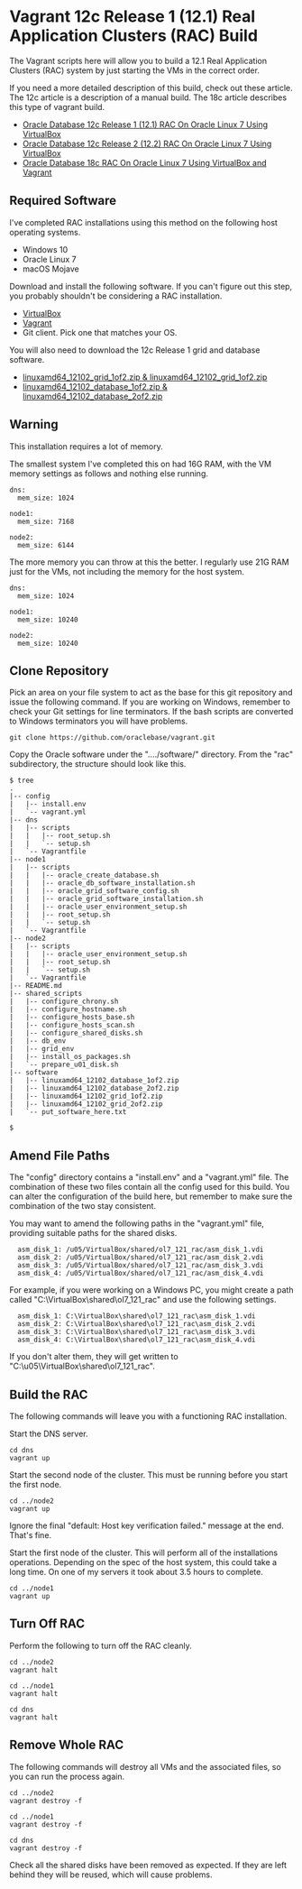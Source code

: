 # Vagrant 12c Release 1 (12.1) Real Application Clusters (RAC) Build

The Vagrant scripts here will allow you to build a 12.1 Real Application Clusters (RAC) system by just starting the VMs in the correct order.

If you need a more detailed description of this build, check out these article. The 12c article is a description of a manual build. The 18c article describes this type of vagrant build.

* [Oracle Database 12c Release 1 (12.1) RAC On Oracle Linux 7 Using VirtualBox](https://oracle-base.com/articles/12c/oracle-db-12cr1-rac-installation-on-oracle-linux-7-using-virtualbox)
* [Oracle Database 12c Release 2 (12.2) RAC On Oracle Linux 7 Using VirtualBox](https://oracle-base.com/articles/12c/oracle-db-12cr2-rac-installation-on-oracle-linux-7-using-virtualbox)
* [Oracle Database 18c RAC On Oracle Linux 7 Using VirtualBox and Vagrant](https://oracle-base.com/articles/18c/oracle-db-18c-rac-installation-on-oracle-linux-7-using-virtualbox)

## Required Software

I've completed RAC installations using this method on the following host operating systems.

* Windows 10
* Oracle Linux 7
* macOS Mojave

Download and install the following software. If you can't figure out this step, you probably shouldn't be considering a RAC installation.

* [VirtualBox](https://www.virtualbox.org/wiki/Downloads)
* [Vagrant](https://www.vagrantup.com/downloads.html)
* Git client. Pick one that matches your OS.

You will also need to download the 12c Release 1 grid and database software.

* [linuxamd64_12102_grid_1of2.zip & linuxamd64_12102_grid_1of2.zip](https://www.oracle.com/technetwork/database/enterprise-edition/downloads/oracle12c-linux-12201-3608234.html)
* [linuxamd64_12102_database_1of2.zip & linuxamd64_12102_database_2of2.zip](https://www.oracle.com/technetwork/database/enterprise-edition/downloads/oracle12c-linux-12201-3608234.html)

## Warning

This installation requires a lot of memory.

The smallest system I've completed this on had 16G RAM, with the VM memory settings as follows and nothing else running.

```
dns:
  mem_size: 1024

node1:
  mem_size: 7168

node2:
  mem_size: 6144
```

The more memory you can throw at this the better. I regularly use 21G RAM just for the VMs, not including the memory for the host system.

```
dns:
  mem_size: 1024

node1:
  mem_size: 10240

node2:
  mem_size: 10240
```

## Clone Repository

Pick an area on your file system to act as the base for this git repository and issue the following command. If you are working on Windows, remember to check your Git settings for line terminators. If the bash scripts are converted to Windows terminators you will have problems.

```
git clone https://github.com/oraclebase/vagrant.git
```

Copy the Oracle software under the "..../software/" directory. From the "rac" subdirectory, the structure should look like this.

```
$ tree
.
|-- config
|   |-- install.env
|   `-- vagrant.yml
|-- dns
|   |-- scripts
|   |   |-- root_setup.sh
|   |   `-- setup.sh
|   `-- Vagrantfile
|-- node1
|   |-- scripts
|   |   |-- oracle_create_database.sh
|   |   |-- oracle_db_software_installation.sh
|   |   |-- oracle_grid_software_config.sh
|   |   |-- oracle_grid_software_installation.sh
|   |   |-- oracle_user_environment_setup.sh
|   |   |-- root_setup.sh
|   |   `-- setup.sh
|   `-- Vagrantfile
|-- node2
|   |-- scripts
|   |   |-- oracle_user_environment_setup.sh
|   |   |-- root_setup.sh
|   |   `-- setup.sh
|   `-- Vagrantfile
|-- README.md
|-- shared_scripts
|   |-- configure_chrony.sh
|   |-- configure_hostname.sh
|   |-- configure_hosts_base.sh
|   |-- configure_hosts_scan.sh
|   |-- configure_shared_disks.sh
|   |-- db_env
|   |-- grid_env
|   |-- install_os_packages.sh
|   `-- prepare_u01_disk.sh
|-- software
|   |-- linuxamd64_12102_database_1of2.zip
|   |-- linuxamd64_12102_database_2of2.zip
|   |-- linuxamd64_12102_grid_1of2.zip
|   |-- linuxamd64_12102_grid_2of2.zip
|   `-- put_software_here.txt

$ 
```

## Amend File Paths

The "config" directory contains a "install.env" and a "vagrant.yml" file. The combination of these two files contain all the config used for this build. You can alter the configuration of the build here, but remember to make sure the combination of the two stay consistent.

You may want to amend the following paths in the "vagrant.yml" file, providing suitable paths for the shared disks.

```
  asm_disk_1: /u05/VirtualBox/shared/ol7_121_rac/asm_disk_1.vdi
  asm_disk_2: /u05/VirtualBox/shared/ol7_121_rac/asm_disk_2.vdi
  asm_disk_3: /u05/VirtualBox/shared/ol7_121_rac/asm_disk_3.vdi
  asm_disk_4: /u05/VirtualBox/shared/ol7_121_rac/asm_disk_4.vdi
```

For example, if you were working on a Windows PC, you might create a path called "C:\VirtualBox\shared\ol7_121_rac" and use the following settings.

```
  asm_disk_1: C:\VirtualBox\shared\ol7_121_rac\asm_disk_1.vdi
  asm_disk_2: C:\VirtualBox\shared\ol7_121_rac\asm_disk_2.vdi
  asm_disk_3: C:\VirtualBox\shared\ol7_121_rac\asm_disk_3.vdi
  asm_disk_4: C:\VirtualBox\shared\ol7_121_rac\asm_disk_4.vdi
```

If you don't alter them, they will get written to "C:\u05\VirtualBox\shared\ol7_121_rac".

## Build the RAC

The following commands will leave you with a functioning RAC installation.

Start the DNS server.

```
cd dns
vagrant up
```

Start the second node of the cluster. This must be running before you start the first node.

```
cd ../node2
vagrant up
```

Ignore the final "default: Host key verification failed." message at the end. That's fine.

Start the first node of the cluster. This will perform all of the installations operations. Depending on the spec of the host system, this could take a long time. On one of my servers it took about 3.5 hours to complete.

```
cd ../node1
vagrant up
```

## Turn Off RAC

Perform the following to turn off the RAC cleanly.

```
cd ../node2
vagrant halt

cd ../node1
vagrant halt

cd dns
vagrant halt
```

## Remove Whole RAC

The following commands will destroy all VMs and the associated files, so you can run the process again.

```
cd ../node2
vagrant destroy -f

cd ../node1
vagrant destroy -f

cd dns
vagrant destroy -f
```

Check all the shared disks have been removed as expected. If they are left behind they will be reused, which will cause problems.
